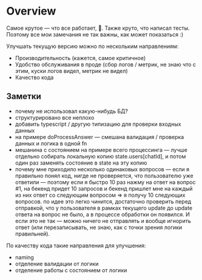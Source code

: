 # Overview

Самое крутое — что все работает, :muscle:.
 Также круто, что написал тесты.
Поэтому все мои замечания не так важны, как может показаться :)

Улучшать текущую версию можно по нескольким направлениям:
* Производительность (кажется, самое критичное)
* Удобство обслуживания в проде (сбор логов / метрик, не знаю что с этим, куски логов видел, метрик не видел)
* Качество кода

## Заметки

* почему не использовал какую-нибудь БД?
* структурировано все неплохо
* добавить typescript / другую типизацию для проверки входных данных
* на примере doProcessAnswer — смешана валидация / проверка данных и логика в одной fn
* мешанина с состоянием на примере всего процессинга — лучше отдельно собирать локальную копию state.users[chatId], 
и потом один раз заменять состояние в state на эту копию
* почему мне приходило несколько одинаковых вопросов — если я правильно понял код, нигде не проверяется, что пользователю уже ответили — поэтому если я быстро 10 раз нажму на ответ на вопрос #1, на бекенд придет 10 запросов и бекенд пришлет мне на каждый из них ответ со следующим вопросом => я получу 10 следующих вопросов. по идее это легко чинится, достаточно проверить перед отправкой, что у пользователя в рамках текущего update до update ответа на вопрос не было, а в процессе обработки он появился. И если это не так — можно ничего не отправлять и вообще игнорить ответ (или перезаписывать, не знаю, как с точки зрения логики правильней).

По качеству кода такие направления для улучшения:
* naming
* отделение валидации от логики
* отделение работы с состоянием от логики